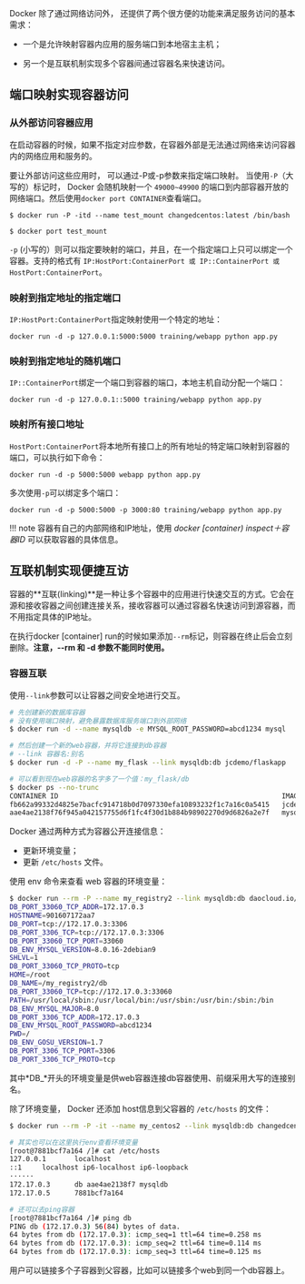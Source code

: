 Docker 除了通过网络访问外， 还提供了两个很方便的功能来满足服务访问的基本需求：

- 一个是允许映射容器内应用的服务端口到本地宿主主机；

- 另一个是互联机制实现多个容器间通过容器名来快速访问。 

## 端口映射实现容器访问

### 从外部访问容器应用

在启动容器的时候，如果不指定对应参数，在容器外部是无法通过网络来访问容器内的网络应用和服务的。

要让外部访问这些应用时， 可以通过-P或-p参数来指定端口映射。 当使用`-P`（大写的）标记时， Docker 会随机映射一个 `49000~49900` 的端口到内部容器开放的网络端口。然后使用`docker port CONTAINER`查看端口。

```shell
$ docker run -P -itd --name test_mount changedcentos:latest /bin/bash

$ docker port test_mount
```

`-p` (小写的）则可以指定要映射的端口，并且，在一个指定端口上只可以绑定一个容器。支持的格式有 `IP:HostPort:ContainerPort 或 IP::ContainerPort 或 HostPort:ContainerPort`。

### 映射到指定地址的指定端口

`IP:HostPort:ContainerPort`指定映射使用一个特定的地址：

```
docker run -d -p 127.0.0.1:5000:5000 training/webapp python app.py 
```

### 映射到指定地址的随机端口

`IP::ContainerPort`绑定一个端口到容器的端口，本地主机自动分配一个端口：

```
docker run -d -p 127.0.0.1::5000 training/webapp python app.py 
```

### 映射所有接口地址

`HostPort:ContainerPort`将本地所有接口上的所有地址的特定端口映射到容器的端口，可以执行如下命令：

```
docker run -d -p 5000:5000 webapp python app.py
```

多次使用`-p`可以绑定多个端口：

```
docker run -d -p 5000:5000 -p 3000:80 training/webapp python app.py 
```

!!! note
	容器有自己的内部网络和IP地址，使用 *docker [container)  inspect＋容器ID* 可以获取容器的具体信息。

## 互联机制实现便捷互访

容器的**互联(Iinking)**是一种让多个容器中的应用进行快速交互的方式。它会在源和接收容器之间创建连接关系，接收容器可以通过容器名快速访问到源容器，而不用指定具体的IP地址。

在执行docker [container] run的时候如果添加`--rm`标记，则容器在终止后会立刻删除。**注意，--rm 和 -d 参数不能同时使用。**

### 容器互联

使用`--link`参数可以让容器之间安全地进行交互。

```bash
# 先创建新的数据库容器
# 没有使用端口映射，避免暴露数据库服务端口到外部网络
$ docker run -d --name mysqldb -e MYSQL_ROOT_PASSWORD=abcd1234 mysql

# 然后创建一个新的web容器，并将它连接到db容器
# --link 容器名:别名
$ docker run -d -P --name my_flask --link mysqldb:db jcdemo/flaskapp

# 可以看到现在web容器的名字多了一个值：my_flask/db
$ docker ps --no-trunc
CONTAINER ID                                                       IMAGE                                                                     COMMAND                                            CREATED             STATUS              PORTS                     NAMES
fb662a99332d4825e7bacfc914718b0d7097330efa10893232f1c7a16c0a5415   jcdemo/flaskapp                                                           "python /src/app.py"                               8 minutes ago       Up 8 minutes        0.0.0.0:32770->5000/tcp   my_flask
aae4ae2138f76f945a042157755d6f1fc4f30d1b884b98902270d9d6826a2e7f   mysql                                                                     "docker-entrypoint.sh mysqld"                      21 minutes ago      Up 21 minutes       3306/tcp, 33060/tcp       my_flask/db,mysqldb
```

Docker 通过两种方式为容器公开连接信息：

- 更新环境变量；
- 更新 `/etc/hosts` 文件。

使用 env 命令来查看 web 容器的环境变量：

```bash
$ docker run --rm -P --name my_registry2 --link mysqldb:db daocloud.io/registry env
DB_PORT_33060_TCP_ADDR=172.17.0.3
HOSTNAME=901607172aa7
DB_PORT=tcp://172.17.0.3:3306
DB_PORT_3306_TCP=tcp://172.17.0.3:3306
DB_PORT_33060_TCP_PORT=33060
DB_ENV_MYSQL_VERSION=8.0.16-2debian9
SHLVL=1
DB_PORT_33060_TCP_PROTO=tcp
HOME=/root
DB_NAME=/my_registry2/db
DB_PORT_33060_TCP=tcp://172.17.0.3:33060
PATH=/usr/local/sbin:/usr/local/bin:/usr/sbin:/usr/bin:/sbin:/bin
DB_ENV_MYSQL_MAJOR=8.0
DB_PORT_3306_TCP_ADDR=172.17.0.3
DB_ENV_MYSQL_ROOT_PASSWORD=abcd1234
PWD=/
DB_ENV_GOSU_VERSION=1.7
DB_PORT_3306_TCP_PORT=3306
DB_PORT_3306_TCP_PROTO=tcp
```

其中*DB_*开头的环境变量是供web容器连接db容器使用、前缀采用大写的连接别名。

除了环境变量， Docker 还添加 host信息到父容器的 `/etc/hosts` 的文件：

```bash
$ docker run --rm -P -it --name my_centos2 --link mysqldb:db changedcentos /bin/bash

# 其实也可以在这里执行env查看环境变量
[root@7881bcf7a164 /]# cat /etc/hosts
127.0.0.1       localhost
::1     localhost ip6-localhost ip6-loopback
······
172.17.0.3      db aae4ae2138f7 mysqldb
172.17.0.5      7881bcf7a164

# 还可以去ping容器
[root@7881bcf7a164 /]# ping db
PING db (172.17.0.3) 56(84) bytes of data.
64 bytes from db (172.17.0.3): icmp_seq=1 ttl=64 time=0.258 ms
64 bytes from db (172.17.0.3): icmp_seq=2 ttl=64 time=0.114 ms
64 bytes from db (172.17.0.3): icmp_seq=3 ttl=64 time=0.125 ms
```

用户可以链接多个子容器到父容器，比如可以链接多个web到同一个db容器上。